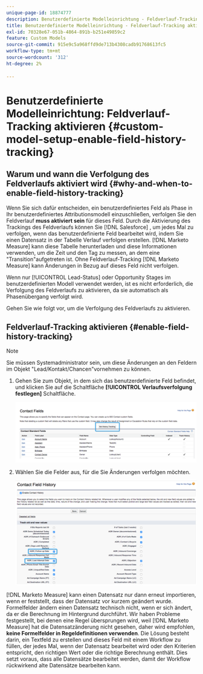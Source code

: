```yaml
---
unique-page-id: 18874777
description: Benutzerdefinierte Modelleinrichtung - Feldverlauf-Tracking aktivieren - [!DNL Marketo Measure]
title: Benutzerdefinierte Modelleinrichtung - Feldverlauf-Tracking aktivieren
exl-id: 70328e67-051b-4864-891b-b251e49859c2
feature: Custom Models
source-git-commit: 915e9c5a968ffd9de713b4308cadb91768613fc5
workflow-type: tm+mt
source-wordcount: '312'
ht-degree: 2%

---
```


# Benutzerdefinierte Modelleinrichtung: Feldverlauf-Tracking aktivieren {#custom-model-setup-enable-field-history-tracking}

## Warum und wann die Verfolgung des Feldverlaufs aktiviert wird {#why-and-when-to-enable-field-history-tracking}

Wenn Sie sich dafür entscheiden, ein benutzerdefiniertes Feld als Phase in Ihr benutzerdefiniertes Attributionsmodell einzuschließen, verfolgen Sie den Feldverlauf **muss aktiviert sein** für dieses Feld. Durch die Aktivierung des Trackings des Feldverlaufs können Sie [!DNL Salesforce] , um jedes Mal zu verfolgen, wenn das benutzerdefinierte Feld bearbeitet wird, indem Sie einen Datensatz in der Tabelle Verlauf verfolgen erstellen. [!DNL Marketo Measure] kann diese Tabelle herunterladen und diese Informationen verwenden, um die Zeit und den Tag zu messen, an dem eine &quot;Transition&quot;aufgetreten ist. Ohne Feldverlauf-Tracking [!DNL Marketo Measure] kann Änderungen in Bezug auf dieses Feld nicht verfolgen.

Wenn nur [!UICONTROL Lead-Status] oder Opportunity Stages im benutzerdefinierten Modell verwendet werden, ist es nicht erforderlich, die Verfolgung des Feldverlaufs zu aktivieren, da sie automatisch als Phasenübergang verfolgt wird.

Gehen Sie wie folgt vor, um die Verfolgung des Feldverlaufs zu aktivieren.

## Feldverlauf-Tracking aktivieren {#enable-field-history-tracking}

>[!NOTE]
>
>Sie müssen Systemadministrator sein, um diese Änderungen an den Feldern im Objekt &quot;Lead/Kontakt/Chancen&quot;vornehmen zu können.

1. Gehen Sie zum Objekt, in dem sich das benutzerdefinierte Feld befindet, und klicken Sie auf die Schaltfläche **[!UICONTROL Verlaufsverfolgung festlegen]** Schaltfläche.

   ![](assets/1.png)

1. Wählen Sie die Felder aus, für die Sie Änderungen verfolgen möchten.

   ![](assets/2.png)

[!DNL Marketo Measure] kann einen Datensatz nur dann erneut importieren, wenn er feststellt, dass der Datensatz vor kurzem geändert wurde. Formelfelder ändern einen Datensatz technisch nicht, wenn er sich ändert, da er die Berechnung im Hintergrund durchführt. Wir haben Probleme festgestellt, bei denen eine Regel übersprungen wird, weil [!DNL Marketo Measure] hat die Datensatzänderung nicht gesehen, daher wird empfohlen, **keine Formelfelder in Regeldefinitionen verwenden**. Die Lösung besteht darin, ein Textfeld zu erstellen und dieses Feld mit einem Workflow zu füllen, der jedes Mal, wenn der Datensatz bearbeitet wird oder den Kriterien entspricht, den richtigen Wert oder die richtige Berechnung enthält. Dies setzt voraus, dass alle Datensätze bearbeitet werden, damit der Workflow rückwirkend alte Datensätze bearbeiten kann.
